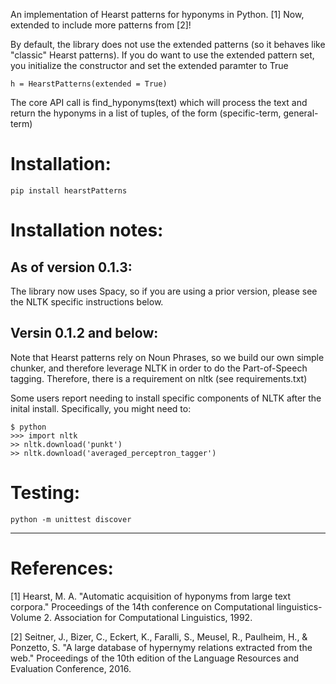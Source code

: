 An implementation of Hearst patterns for hyponyms in Python. [1] Now, extended to include more patterns from [2]!

By default, the library does not use the extended patterns (so it behaves like "classic" Hearst patterns). If you do want to use the extended pattern set, you initialize the constructor and set the extended paramter to True

```
h = HearstPatterns(extended = True)
```

The core API call is find_hyponyms(text) which will process the text and return the hyponyms in a list of tuples,
of the form (specific-term, general-term)

# Installation:

```
pip install hearstPatterns
```

# Installation notes:

## As of version 0.1.3:

The library now uses Spacy, so if you are using a prior version, please see the NLTK specific instructions below.

## Versin 0.1.2 and below:

Note that Hearst patterns rely on Noun Phrases, so we build our own simple chunker, and therefore leverage NLTK in order
to do the Part-of-Speech tagging. Therefore, there is a requirement on nltk (see requirements.txt)

Some users report needing to install specific components of NLTK after the inital install. Specifically, you might need to:

```
$ python
>>> import nltk
>> nltk.download('punkt')
>> nltk.download('averaged_perceptron_tagger')
```

# Testing:

```
python -m unittest discover
```

---
# References:

[1] Hearst, M. A. "Automatic acquisition of hyponyms from large text corpora." Proceedings of the 14th conference on Computational linguistics-Volume 2. Association for Computational Linguistics, 1992.

[2] Seitner, J., Bizer, C., Eckert, K., Faralli, S., Meusel, R., Paulheim, H., & Ponzetto, S. "A large database of hypernymy relations extracted from the web." Proceedings of the 10th edition of the Language Resources and Evaluation Conference, 2016.
